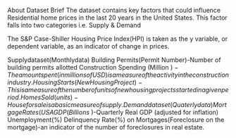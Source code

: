 About Dataset
Brief
The dataset contains key factors that could influence Residential home prices in the last 20 years in the United States. This factor falls into two categories
i.e. Supply & Demand

The S&P Case-Shiller Housing Price Index(HPI) is taken as the y variable, or dependent variable, as an indicator of change in prices.

Supplydataset(Monthlydata)
Building Permits(Permit Number)-Number of building permits allotted
Construction Spending (Million $)-The amount spent (in millions of USD) is a measure of the activity in the construction industry.
Housing Starts(New Housing Project)-This is a measure of the number of units of new housing projects started in a given period.
Homes Sold(units)-House for sale is a basic measure of supply.
Demanddataset(Quaterlydata)
Mortgage Rates(%)
USA GDP(Billions$ )-Quarterly Real GDP (adjusted for inflation)
Unemployment(%)
Delinquency Rate(%) on Mortgages(Foreclosure on the mortgage)-an indicator of the number of foreclosures in real estate.
